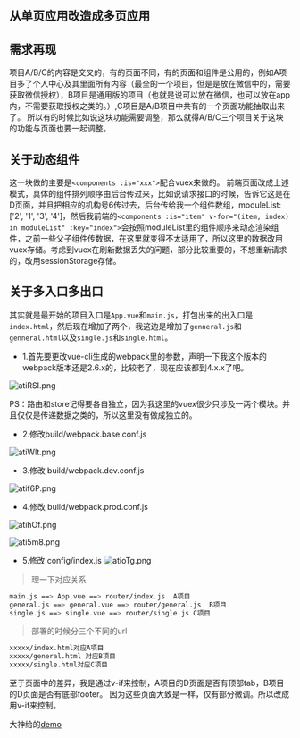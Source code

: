 ## 从单页应用改造成多页应用

## 需求再现

项目A/B/C的内容是交叉的，有的页面不同，有的页面和组件是公用的，例如A项目多了个人中心及其里面所有内容（最全的一个项目，但是是放在微信中的，需要获取微信授权），B项目是通用版的项目（也就是说可以放在微信，也可以放在app内，不需要获取授权之类的。）,C项目是A/B项目中共有的一个页面功能抽取出来了。
所以有的时候比如说这块功能需要调整，那么就得A/B/C三个项目关于这块的功能与页面也要一起调整。

## 关于动态组件

这一块做的主要是`<components :is="xxx">`配合vuex来做的。
前端页面改成上述模式，具体的组件排列顺序由后台传过来，比如说请求接口的时候，告诉它这是在D页面，并且把相应的机构号6传过去，后台传给我一个组件数组，moduleList:['2', '1', '3', '4']，然后我前端的`<components :is="item" v-for="(item, index) in moduleList" :key="index">`会按照moduleList里的组件顺序来动态渲染组件，之前一些父子组件传数据，在这里就变得不太适用了，所以这里的数据改用vuex存储。考虑到vuex在刷新数据丢失的问题，部分比较重要的，不想重新请求的，改用sessionStorage存储。

## 关于多入口多出口

其实就是最开始的项目入口是`App.vue`和`main.js`，打包出来的出入口是`index.html`，然后现在增加了两个，我这边是增加了`genneral.js`和`genneral.html`以及`single.js`和`single.html`。

- 1.首先要更改vue-cli生成的webpack里的参数，声明一下我这个版本的webpack版本还是2.6.x的，比较老了，现在应该都到4.x.x了吧。

![atiRSI.png](https://s1.ax1x.com/2020/08/02/atiRSI.png)

PS：路由和store记得要各自独立，因为我这里的vuex很少只涉及一两个模块。并且仅仅是传递数据之类的，所以这里没有做成独立的。

- 2.修改build/webpack.base.conf.js

![atiWlt.png](https://s1.ax1x.com/2020/08/02/atiWlt.png)

- 3.修改 build/webpack.dev.conf.js

![atif6P.png](https://s1.ax1x.com/2020/08/02/atif6P.png)

- 4.修改 build/webpack.prod.conf.js

![atihOf.png](https://s1.ax1x.com/2020/08/02/atihOf.png)

![ati5m8.png](https://s1.ax1x.com/2020/08/02/ati5m8.png)

- 5.修改 config/index.js
![atioTg.png](https://s1.ax1x.com/2020/08/02/atioTg.png)


> 理一下对应关系

```sh
main.js ==> App.vue ==> router/index.js  A项目
general.js ==> general.vue ==> router/general.js  B项目
single.js ==> single.vue ==> router/single.js C项目
```

> 部署的时候分三个不同的url

```sh
xxxxx/index.html对应A项目
xxxxx/general.html 对应B项目
xxxxx/single.html对应C项目
```

至于页面中的差异，我是通过v-if来控制，A项目的D页面是否有顶部tab，B项目的D页面是否有底部footer。
因为这些页面大致是一样，仅有部分微调。所以改成用v-if来控制。


大神给的[demo](https://github.com/muzi8/multiPage-demo)
